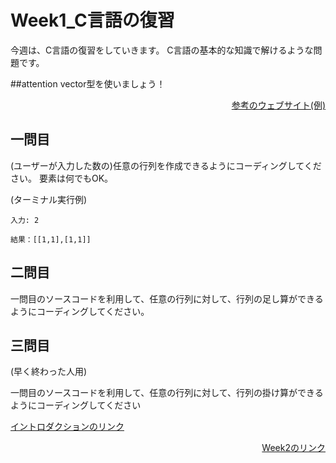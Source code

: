 # Week1_C言語の復習
今週は、C言語の復習をしていきます。
C言語の基本的な知識で解けるような問題です。

##attention
vector型を使いましょう！
<p align="right"><a href="https://cpp-lang.sevendays-study.com/ex-day4.html">参考のウェブサイト(例)</a></p>

## 一問目
(ユーザーが入力した数の)任意の行列を作成できるようにコーディングしてください。
要素は何でもOK。

(ターミナル実行例)
```
入力: 2

結果：[[1,1],[1,1]]
```

## 二問目
一問目のソースコードを利用して、任意の行列に対して、行列の足し算ができるようにコーディングしてください。

## 三問目
(早く終わった人用)

一問目のソースコードを利用して、任意の行列に対して、行列の掛け算ができるようにコーディングしてください

<div><p align="left"><a href="https://github.com/ERiC-Labo/C_Journal_club">イントロダクションのリンク</a></p><p align="right"><a href="https://github.com/ERiC-Labo/C_Journal_club/tree/main/Week2">Week2のリンク</a></p></div>
